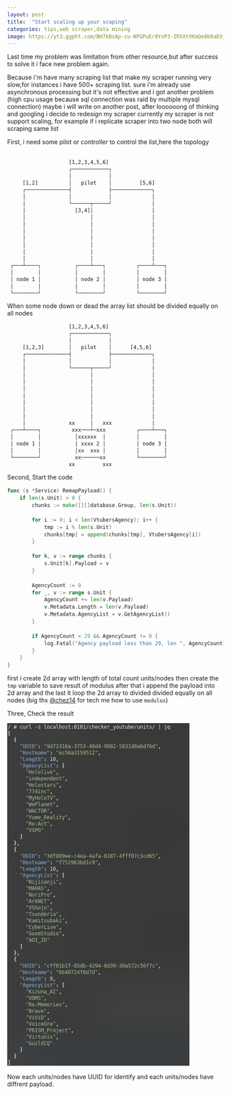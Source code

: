```yaml
---
layout: post
title:  "Start scaling up your scaping"
categories: tips,web scraper,data mining
image: https://yt3.ggpht.com/BH7kBsAp-zu-NPGPuEr8YsP3-ZR5XtVKmQe8b0aEU_vEtc0SpuGMQerG9_D7XrDgkpj4CkAbcgM=s800-c-k-c0x00ffffff-no-rj
---
```


Last time my problem was limitation from other resource,but after success to solve it i face new problem again.

Because i'm have many scraping list that make my scraper running very slow,for instances i have 500+ scraping list. sure i'm already use asynchronous processing but it's not effective and i got another problem (high cpu usage because sql connection was raid by multiple mysql connection) maybe i will write on another post, after loooooong of thinking and googling i decide to redesign my scraper currently my scraper is not support scaling, for example if i replicate scraper into two node both will scraping same list 

First, i need some pilot or controller to control the list,here the topology

```

                    [1,2,3,4,5,6]
                    ┌────────────┐
                    │            │
     [1,2]          │   pilot    │         [5,6]
     ┌──────────────┤            ├─────────────┐
     │              │            │             │
     │              └──────┬─────┘             │
     │                [3,4]│                   │
     │                     │                   │
     │                     │                   │
     │                     │                   │
     │                     │                   │
     │                     │                   │
     │                     │                   │
     │                     │                   │
 ┌───┴────┐           ┌────┴───┐          ┌────┴───┐
 │        │           │        │          │        │
 │ node 1 │           │ node 2 │          │ node 3 │
 │        │           │        │          │        │
 └────────┘           └────────┘          └────────┘
```
When some node down or dead the array list should be divided equally on all nodes

```
                    [1,2,3,4,5,6]
                    ┌────────────┐
                    │            │
     [1,2,3]        │   pilot    │      [4,5,6]
     ┌──────────────┤            ├─────────────┐
     │              │            │             │
     │              └──────┬─────┘             │
     │                     │                   │
     │                     │                   │
     │                     │                   │
     │                     │                   │
     │                     │                   │
     │                     │                   │
     │                     │                   │
     │              xx     │   xxx             │
 ┌───┴────┐          xxx───┴─xxx          ┌────┴───┐
 │        │           │xxxxxx  │          │        │
 │ node 1 │           │ xxxx 2 │          │ node 3 │
 │        │           │xx  xxx │          │        │
 └────────┘           xx──────xx          └────────┘
                    xx         xxx
```

Second, Start the code
```go
func (s *Service) RemapPayload() {
	if len(s.Unit) > 0 {
		chunks := make([][]database.Group, len(s.Unit))

		for i := 0; i < len(VtubersAgency); i++ {
			tmp := i % len(s.Unit)
			chunks[tmp] = append(chunks[tmp], VtubersAgency[i])
		}

		for k, v := range chunks {
			s.Unit[k].Payload = v
		}

		AgencyCount := 0
		for _, v := range s.Unit {
			AgencyCount += len(v.Payload)
			v.Metadata.Length = len(v.Payload)
			v.Metadata.AgencyList = v.GetAgencyList()
		}

		if AgencyCount < 29 && AgencyCount != 0 {
			log.Fatal("Agency payload less than 29, len ", AgencyCount)
		}
	}
}

```
first i create 2d array with length of total count units/nodes then create the `tmp` variable to save result of modulus after that i append the payload into 2d array and the last it loop the 2d array to divided divided equally on all nodes (big thx [@chez14](https://github.com/chez14) for tech me how to use `modulus`)

Three, Check the result

![1.png](../../assets/img/scale_scraping/1.png)     

Now each units/nodes have UUID for identify and each units/nodes have diffrent payload.
